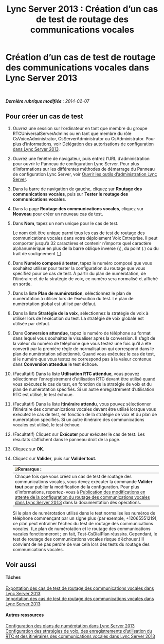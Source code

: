 ﻿---
title: 'Lync Server 2013 : Création d’un cas de test de routage des communications vocales'
TOCTitle: Création d’un cas de test de routage des communications vocales
ms:assetid: 43a07a5b-2f20-462a-81e5-d628c18391e0
ms:mtpsurl: https://technet.microsoft.com/fr-fr/library/Gg425935(v=OCS.15)
ms:contentKeyID: 49297043
ms.date: 05/20/2016
mtps_version: v=OCS.15
ms.translationtype: HT
---

# Création d’un cas de test de routage des communications vocales dans Lync Server 2013

 

_**Dernière rubrique modifiée :** 2014-02-07_

## Pour créer un cas de test

1.  Ouvrez une session sur l’ordinateur en tant que membre du groupe RTCUniversalServerAdmins ou en tant que membre du rôle CsVoiceAdministrator, CsServerAdministrator ou CsAdministrator. Pour plus d’informations, voir [Délégation des autorisations de configuration dans Lync Server 2013](lync-server-2013-delegate-setup-permissions.md).

2.  Ouvrez une fenêtre de navigateur, puis entrez l’URL d’administration pour ouvrir le Panneau de configuration Lync Server. Pour plus d’informations sur les différentes méthodes de démarrage du Panneau de configuration Lync Server, voir [Ouvrir les outils d’administration Lync Server](lync-server-2013-open-lync-server-administrative-tools.md).

3.  Dans la barre de navigation de gauche, cliquez sur **Routage des communications vocales**, puis sur **Tester le routage des communications vocales**.

4.  Dans la page **Routage des communications vocales**, cliquez sur **Nouveau** pour créer un nouveau cas de test.

5.  Dans **Nom**, tapez un nom unique pour le cas de test.
    
    Le nom doit être unique parmi tous les cas de test de routage des communications vocales dans votre déploiement Voix Entreprise. Il peut comporter jusqu’à 32 caractères et contenir n’importe quel caractère alphanumérique en plus de la barre oblique inverse (\\), du point (.) ou du trait de soulignement (\_).

6.  Dans **Numéro composé à tester**, tapez le numéro composé que vous souhaitez utiliser pour tester la configuration du routage que vous spécifiez pour ce cas de test. À partir du plan de numérotation, de l’itinéraire et de la stratégie de voix, ce numéro sera normalisé et affiché en sortie.

7.  Dans la liste **Plan de numérotation**, sélectionnez le plan de numérotation à utiliser lors de l’exécution du test. Le plan de numérotation global est utilisé par défaut.

8.  Dans la liste **Stratégie de la voix**, sélectionnez la stratégie de voix à utiliser lors de l’exécution du test. La stratégie de voix globale est utilisée par défaut.

9.  Dans **Conversion attendue**, tapez le numéro de téléphone au format dans lequel vous souhaitez le visualiser après la conversion. Il s’agit de la valeur du numéro de téléphone que vous testez une fois qu’il a été converti par la première règle de normalisation qui correspond dans le plan de numérotation sélectionné. Quand vous exécutez le cas de test, si le numéro que vous testez ne correspond pas à la valeur contenue dans **Conversion attendue** le test échoue.

10. (Facultatif) Dans la liste **Utilisation RTC attendue**, vous pouvez sélectionner l’enregistrement d’utilisation RTC devant être utilisé quand vous exécutez le cas de test, en fonction de la stratégie de voix et du plan de numérotation spécifiés. Si un autre enregistrement d’utilisation RTC est utilisé, le test échoue.

11. (Facultatif) Dans la liste **Itinéraire attendu**, vous pouvez sélectionner l’itinéraire des communications vocales devant être utilisé lorsque vous exécutez le cas de test, en fonction de la stratégie de voix et du plan de numérotation spécifiés. Si un autre itinéraire des communications vocales est utilisé, le test échoue.

12. (Facultatif) Cliquez sur **Exécuter** pour exécuter le cas de test. Les résultats s’affichent dans le panneau droit de la page.

13. Cliquez sur **OK**.

14. Cliquez sur **Valider**, puis sur **Valider tout**.
    
    <table>
    <thead>
    <tr class="header">
    <th><img src="images/Gg398920.note(OCS.15).gif" title="note" alt="note" />Remarque :</th>
    </tr>
    </thead>
    <tbody>
    <tr class="odd">
    <td>Chaque fois que vous créez un cas de test de routage des communications vocales, vous devez exécuter la commande <strong>Valider tout</strong> pour publier la modification de la configuration. Pour plus d’informations, reportez-vous à <a href="lync-server-2013-publish-pending-changes-to-the-voice-routing-configuration.md">Publication des modifications en attente de la configuration du routage des communications vocales dans Lync Server 2013</a> dans la documentation des opérations.</td>
    </tr>
    </tbody>
    </table>
    
    Si le plan de numérotation utilisé dans le test normalise les numéros de téléphone commençant par un signe plus (par exemple, +12065551219), ce plan peut entraîner l’échec du test de routage des communications vocales. (Le plan de numérotation et le routage des communications vacales fonctionneront ; en fait, Test-CsDialPlan réussira. Cependant, le test de routage des communications vocales risque d’échouer.) Il convient de ne pas perdre de vue cela lors des tests du routage des communications vocales.

## Voir aussi

#### Tâches

[Exportation des cas de test de routage des communications vocales dans Lync Server 2013](lync-server-2013-export-voice-routing-test-cases.md)  
[Importation des cas de test de routage des communications vocales dans Lync Server 2013](lync-server-2013-import-voice-routing-test-cases.md)  

#### Autres ressources

[Configuration des plans de numérotation dans Lync Server 2013](lync-server-2013-configuring-dial-plans.md)  
[Configuration des stratégies de voix, des enregistrements d’utilisation du RTC et des itinéraires des communications vocales dans Lync Server 2013](lync-server-2013-configuring-voice-policies-pstn-usage-records-and-voice-routes.md)

